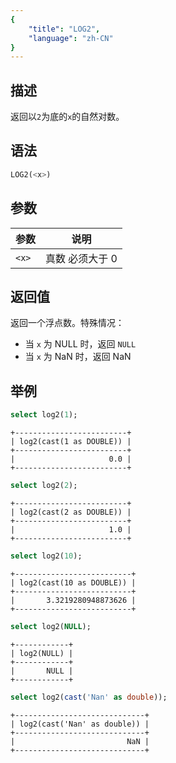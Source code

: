 ```yaml
---
{
    "title": "LOG2",
    "language": "zh-CN"
}
---
```


## 描述

返回以`2`为底的`x`的自然对数。

## 语法

```sql
LOG2(<x>)
```

## 参数

| 参数 | 说明 |
| -- | -- |
| `<x>` | 真数 必须大于 0 |

## 返回值

返回一个浮点数。特殊情况：

- 当 `x` 为 NULL 时，返回 `NULL`
- 当 `x` 为 NaN 时，返回 NaN

## 举例

```sql
select log2(1);
```

```text
+-------------------------+
| log2(cast(1 as DOUBLE)) |
+-------------------------+
|                     0.0 |
+-------------------------+
```

```sql
select log2(2);
```

```text
+-------------------------+
| log2(cast(2 as DOUBLE)) |
+-------------------------+
|                     1.0 |
+-------------------------+
```

```sql
select log2(10);
```

```text
+--------------------------+
| log2(cast(10 as DOUBLE)) |
+--------------------------+
|       3.3219280948873626 |
+--------------------------+
```

```sql
select log2(NULL);
```

```text
+------------+
| log2(NULL) |
+------------+
|       NULL |
+------------+
```

```sql
select log2(cast('Nan' as double));
```

```text
+-----------------------------+
| log2(cast('Nan' as double)) |
+-----------------------------+
|                         NaN |
+-----------------------------+
```